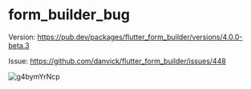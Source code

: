 # form_builder_bug

Version: https://pub.dev/packages/flutter_form_builder/versions/4.0.0-beta.3

Issue: https://github.com/danvick/flutter_form_builder/issues/448

![g4bymYrNcp](https://user-images.githubusercontent.com/69716726/92123393-ca64e800-ee26-11ea-9958-e2776d44f05b.gif)
